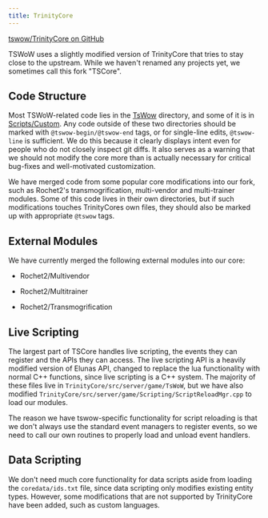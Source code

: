 ```yaml
---
title: TrinityCore
---
```


[tswow/TrinityCore on GitHub](https://github.com/tswow/TrinityCore/tree/tswow)

TSWoW uses a slightly modified version of TrinityCore that tries to stay close to the upstream. While we haven't renamed any projects yet, we sometimes call this fork "TSCore".

## Code Structure

Most TSWoW-related code lies in the [TsWow](https://github.com/tswow/TrinityCore/tree/tswow/src/server/game/Tswow) directory, and some of it is in [Scripts/Custom](https://github.com/tswow/TrinityCore/tree/tswow/src/server/scripts/Custom). Any code outside of these two directories should be marked with `@tswow-begin/@tswow-end` tags, or for single-line edits, `@tswow-line` is sufficient. We do this because it clearly displays intent even for people who do not closely inspect git diffs. It also serves as a warning that we should not modify the core more than is actually necessary for critical bug-fixes and well-motivated customization.

We have merged code from some popular core modifications into our fork, such as Rochet2's transmogrification, multi-vendor and multi-trainer modules. Some of this code lives in their own directories, but if such modifications touches TrinityCores own files, they should also be marked up with appropriate `@tswow` tags. 

## External Modules

We have currently merged the following external modules into our core:

- Rochet2/Multivendor

- Rochet2/Multitrainer

- Rochet2/Transmogrification

## Live Scripting

The largest part of TSCore handles live scripting, the events they can register and the APIs they can access. The live scripting API is a heavily modified version of Elunas API, changed to replace the lua functionality with normal C++ functions, since live scripting is a C++ system. The majority of these files live in `TrinityCore/src/server/game/TsWoW`, but we have also modified `TrinityCore/src/server/game/Scripting/ScriptReloadMgr.cpp` to load our modules. 

The reason we have tswow-specific functionality for script reloading is that we don't always use the standard event managers to register events, so we need to call our own routines to properly load and unload event handlers.

## Data Scripting

We don't need much core functionality for data scripts aside from loading the `coredata/ids.txt` file, since data scripting only modifies existing entity types. However, some modifications that are not supported by TrinityCore have been added, such as custom languages.